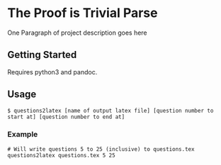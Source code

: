 # The Proof is Trivial Parse

One Paragraph of project description goes here

## Getting Started

Requires python3 and pandoc.

## Usage

```
$ questions2latex [name of output latex file] [question number to start at] [question number to end at]
```

### Example

```
# Will write questions 5 to 25 (inclusive) to questions.tex
questions2latex questions.tex 5 25
```

